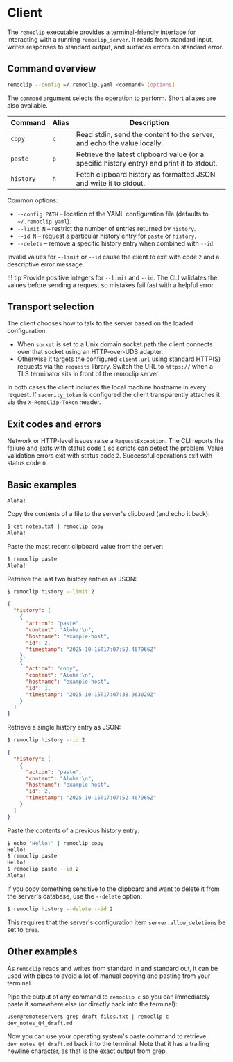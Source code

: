# Client

The `remoclip` executable provides a terminal-friendly interface for interacting
with a running `remoclip_server`. It reads from standard input, writes responses to
standard output, and surfaces errors on standard error.

## Command overview

```bash
remoclip --config ~/.remoclip.yaml <command> [options]
```

The `command` argument selects the operation to perform. Short aliases are also
available.

| Command | Alias | Description |
| ------- | ----- | ----------- |
| `copy` | `c` | Read stdin, send the content to the server, and echo the value locally. |
| `paste` | `p` | Retrieve the latest clipboard value (or a specific history entry) and print it to stdout. |
| `history` | `h` | Fetch clipboard history as formatted JSON and write it to stdout. |

Common options:

- `--config PATH` – location of the YAML configuration file (defaults to
  `~/.remoclip.yaml`).
- `--limit N` – restrict the number of entries returned by `history`.
- `--id N` – request a particular history entry for `paste` or `history`.
- `--delete` – remove a specific history entry when combined with `--id`.

Invalid values for `--limit` or `--id` cause the client to exit with code `2`
and a descriptive error message.

!!! tip
    Provide positive integers for `--limit` and `--id`. The CLI validates the
    values before sending a request so mistakes fail fast with a helpful error.

## Transport selection

The client chooses how to talk to the server based on the loaded
configuration:

- When `socket` is set to a Unix domain socket path the client connects over that
  socket using an HTTP-over-UDS adapter.
- Otherwise it targets the configured `client.url` using standard HTTP(S)
  requests via the `requests` library. Switch the URL to `https://` when a TLS
  terminator sits in front of the remoclip server.

In both cases the client includes the local machine hostname in every request.
If `security_token` is configured the client transparently attaches it via the
`X-RemoClip-Token` header.

## Exit codes and errors

Network or HTTP-level issues raise a `RequestException`. The CLI reports the
failure and exits with status code `1` so scripts can detect the problem. Value
validation errors exit with status code `2`. Successful operations exit with
status code `0`.

## Basic examples

```text title="notes.txt"
Aloha!
```

Copy the contents of a file to the server's clipboard (and echo it back):

```bash
$ cat notes.txt | remoclip copy
Aloha!
```

Paste the most recent clipboard value from the server:

```bash
$ remoclip paste
Aloha!
```

Retrieve the last two history entries as JSON:

```bash
$ remoclip history --limit 2
```

```json
{
  "history": [
    {
      "action": "paste",
      "content": "Aloha!\n",
      "hostname": "example-host",
      "id": 2,
      "timestamp": "2025-10-15T17:07:52.467966Z"
    },
    {
      "action": "copy",
      "content": "Aloha!\n",
      "hostname": "example-host",
      "id": 1,
      "timestamp": "2025-10-15T17:07:38.963020Z"
    }
  ]
}
```

Retrieve a single history entry as JSON:

```bash
$ remoclip history --id 2
```

```json
{
  "history": [
    {
      "action": "paste",
      "content": "Aloha!\n",
      "hostname": "example-host",
      "id": 2,
      "timestamp": "2025-10-15T17:07:52.467966Z"
    }
  ]
}
```

Paste the contents of a previous history entry:

```bash
$ echo "Hello!" | remoclip copy
Hello!
$ remoclip paste
Hello!
$ remoclip paste --id 2
Aloha!
```

If you copy something sensitive to the clipboard and want to delete it from the server's database, use the `--delete` option:

```bash
$ remoclip history --delete --id 2
```

This requires that the server's configuration item `server.allow_deletions` be set to `true`.

## Other examples

As `remoclip` reads and writes from standard in and standard out, it can be used with pipes to avoid a lot of manual copying and pasting from your terminal. 

Pipe the output of any command to `remoclip c` so you can immediately paste it somewhere else (or directly back into the terminal):

```bash
user@remoteserver$ grep draft files.txt | remoclip c
dev_notes_Q4_draft.md
```

Now you can use your operating system's paste command to retrieve `dev_notes_Q4_draft.md` back into the terminal. Note that it has a trailing newline character, as that is the exact output from grep.

